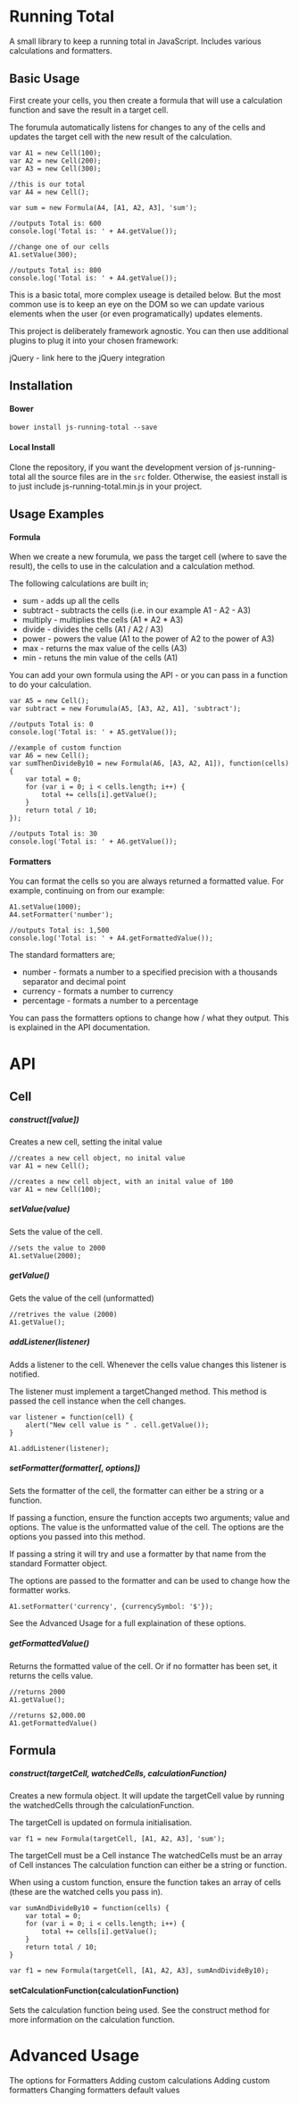Running Total
================

A small library to keep a running total in JavaScript. Includes various calculations and formatters.

## Basic Usage
First create your cells, you then create a formula that will use a calculation function and save the result in a target cell.

The forumula automatically listens for changes to any of the cells and updates the target cell with the new result of the calculation.

	var A1 = new Cell(100);
	var A2 = new Cell(200);
	var A3 = new Cell(300);

	//this is our total
	var A4 = new Cell();

	var sum = new Formula(A4, [A1, A2, A3], 'sum');

	//outputs Total is: 600
	console.log('Total is: ' + A4.getValue());

	//change one of our cells
	A1.setValue(300);

	//outputs Total is: 800
	console.log('Total is: ' + A4.getValue());

This is a basic total, more complex useage is detailed below. But the most common use is to keep an eye on the DOM so we can update various elements when the user (or even programatically) updates elements.

This project is deliberately framework agnostic. You can then use additional plugins to plug it into your chosen framework:

jQuery - link here to the jQuery integration

## Installation
#### Bower
	bower install js-running-total --save
#### Local Install
Clone the repository, if you want the development version of js-running-total all the source files are in the `src` folder. Otherwise, the easiest install is to just include js-running-total.min.js in your project.

## Usage Examples

#### Formula
When we create a new forumula, we pass the target cell (where to save the result), the cells to use in the calculation and a calculation method.

The following calculations are built in;

* sum - adds up all the cells
* subtract - subtracts the cells (i.e. in our example A1 - A2 - A3)
* multiply - multiplies the cells (A1 * A2 * A3)
* divide - divides the cells (A1 / A2 / A3)
* power - powers the value (A1 to the power of A2 to the power of A3)
* max - returns the max value of the cells (A3)
* min - retuns the min value of the cells (A1)

You can add your own formula using the API - or you can pass in a function to do your calculation.

	var A5 = new Cell();
	var subtract = new Forumula(A5, [A3, A2, A1], 'subtract');
	
	//outputs Total is: 0
	console.log('Total is: ' + A5.getValue());
	
	//example of custom function
	var A6 = new Cell();
	var sumThenDivideBy10 = new Formula(A6, [A3, A2, A1]), function(cells){
		var total = 0;
		for (var i = 0; i < cells.length; i++) {
			total += cells[i].getValue();
		}
		return total / 10;
	});
	
	//outputs Total is: 30
	console.log('Total is: ' + A6.getValue());

#### Formatters
You can format the cells so you are always returned a formatted value. For example, continuing on from our example:

	A1.setValue(1000);
	A4.setFormatter('number');
	
	//outputs Total is: 1,500
	console.log('Total is: ' + A4.getFormattedValue());
	
The standard formatters are;

* number - formats a number to a specified precision with a thousands separator and decimal point
* currency - formats a number to currency
* percentage - formats a number to a percentage

You can pass the formatters options to change how / what they output. This is explained in the API documentation.

# API
## Cell
##### construct([value])
Creates a new cell, setting the inital value
	
	//creates a new cell object, no inital value
	var A1 = new Cell();
	
	//creates a new cell object, with an inital value of 100
	var A1 = new Cell(100);
##### setValue(value)
Sets the value of the cell.

	//sets the value to 2000
	A1.setValue(2000);
##### getValue()
Gets the value of the cell (unformatted)

	//retrives the value (2000)
	A1.getValue();
##### addListener(listener)
Adds a listener to the cell. Whenever the cells value changes this listener is notified.

The listener must implement a targetChanged method. This method is passed the cell instance when the cell changes.

	var listener = function(cell) {
		alert("New cell value is " . cell.getValue());
	}
	
	A1.addListener(listener);
##### setFormatter(formatter[, options])
Sets the formatter of the cell, the formatter can either be a string or a function.

If passing a function, ensure the function accepts two arguments; value and options. The value is the unformatted value of the cell. The options are the options you passed into this method.

If passing a string it will try and use a formatter by that name from the standard Formatter object.

The options are passed to the formatter and can be used to change how the formatter works.

	A1.setFormatter('currency', {currencySymbol: '$'});

See the Advanced Usage for a full explaination of these options.
##### getFormattedValue()
Returns the formatted value of the cell. Or if no formatter has been set, it returns the cells value.

	//returns 2000
	A1.getValue();
	
	//returns $2,000.00
	A1.getFormattedValue()
## Formula
##### construct(targetCell, watchedCells, calculationFunction)
Creates a new formula object. It will update the targetCell value by running the watchedCells through the calculationFunction.

The targetCell is updated on formula initialisation.

	var f1 = new Formula(targetCell, [A1, A2, A3], 'sum');
	
The targetCell must be a Cell instance
The watchedCells must be an array of Cell instances
The calculation function can either be a string or function.

When using a custom function, ensure the function takes an array of cells (these are the watched cells you pass in).

	var sumAndDivideBy10 = function(cells) {
		var total = 0;
		for (var i = 0; i < cells.length; i++) {
			total += cells[i].getValue();
		}
		return total / 10;
	}
	
	var f1 = new Formula(targetCell, [A1, A2, A3], sumAndDivideBy10);
	
#### setCalculationFunction(calculationFunction)
Sets the calculation function being used. See the construct method for more information on the calculation function.

# Advanced Usage

The options for Formatters
Adding custom calculations
Adding custom formatters
Changing formatters default values


